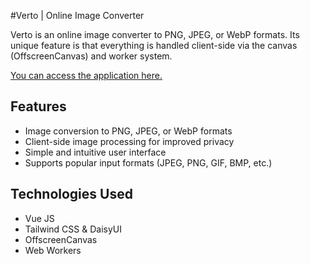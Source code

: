 #Verto | Online Image Converter

Verto is an online image converter to PNG, JPEG, or WebP formats. Its unique feature is that everything is handled client-side via the canvas (OffscreenCanvas) and worker system.

<a href="https://verto.julien-dacosta.dev/" target="_blank" rel="noopener noreferrer">
You can access the application here.
</a>

## Features

- Image conversion to PNG, JPEG, or WebP formats
- Client-side image processing for improved privacy
- Simple and intuitive user interface
- Supports popular input formats (JPEG, PNG, GIF, BMP, etc.)

## Technologies Used

- Vue JS
- Tailwind CSS & DaisyUI
- OffscreenCanvas
- Web Workers